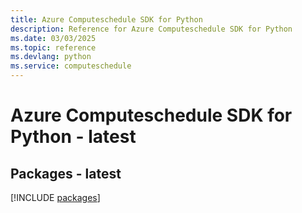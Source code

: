 ```yaml
---
title: Azure Computeschedule SDK for Python
description: Reference for Azure Computeschedule SDK for Python
ms.date: 03/03/2025
ms.topic: reference
ms.devlang: python
ms.service: computeschedule
---
```

# Azure Computeschedule SDK for Python - latest
## Packages - latest
[!INCLUDE [packages](computeschedule-index.md)]